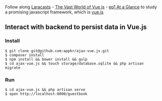 Follow along [Laracasts](https://laracasts.com) - [The Vast World of Vue.js](https://laracasts.com/series/learning-vuejs) - [ep1 At a Glance](https://laracasts.com/series/learning-vuejs/episodes/1) to study a promising javascript framework, which is [vue.js](http://vuejs.org/)

## Interact with backend to persist data in Vue.js

### Install

```
$ git clone git@github.com:appkr/ajax-vue.js.git
$ composer install
$ npm install && bower install && gulp
$ cd ajax-vue.js && touch storage/database.sqlite && php artisan migrate
```

### Run

```
$ cd ajax-vue.js && php artisan serve
$ open http://localhost:8000/guestbook
```
